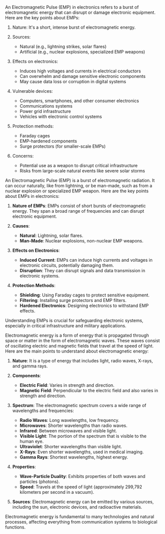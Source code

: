 An Electromagnetic Pulse (EMP) in electronics refers to a burst of electromagnetic energy that can disrupt or damage electronic equipment. Here are the key points about EMPs:

1. Nature: It's a short, intense burst of electromagnetic energy.

2. Sources:
   - Natural (e.g., lightning strikes, solar flares)
   - Artificial (e.g., nuclear explosions, specialized EMP weapons)

3. Effects on electronics:
   - Induces high voltages and currents in electrical conductors
   - Can overwhelm and damage sensitive electronic components
   - May cause data loss or corruption in digital systems

4. Vulnerable devices:
   - Computers, smartphones, and other consumer electronics
   - Communications systems
   - Power grid infrastructure
   - Vehicles with electronic control systems

5. Protection methods:
   - Faraday cages
   - EMP-hardened components
   - Surge protectors (for smaller-scale EMPs)

6. Concerns:
   - Potential use as a weapon to disrupt critical infrastructure
   - Risks from large-scale natural events like severe solar storms

An Electromagnetic Pulse (EMP) is a burst of electromagnetic radiation. It can occur naturally, like from lightning, or be man-made, such as from a nuclear explosion or specialized EMP weapon. Here are the key points about EMPs in electronics:

1. **Nature of EMPs**: EMPs consist of short bursts of electromagnetic energy. They span a broad range of frequencies and can disrupt electronic equipment.

2. **Causes**:
   - **Natural**: Lightning, solar flares.
   - **Man-Made**: Nuclear explosions, non-nuclear EMP weapons.

3. **Effects on Electronics**:
   - **Induced Current**: EMPs can induce high currents and voltages in electronic circuits, potentially damaging them.
   - **Disruption**: They can disrupt signals and data transmission in electronic systems.

4. **Protection Methods**:
   - **Shielding**: Using Faraday cages to protect sensitive equipment.
   - **Filtering**: Installing surge protectors and EMP filters.
   - **Hardened Electronics**: Designing electronics to withstand EMP effects.

Understanding EMPs is crucial for safeguarding electronic systems, especially in critical infrastructure and military applications.

Electromagnetic energy is a form of energy that is propagated through space or matter in the form of electromagnetic waves. These waves consist of oscillating electric and magnetic fields that travel at the speed of light. Here are the main points to understand about electromagnetic energy:

1. **Nature**: It is a type of energy that includes light, radio waves, X-rays, and gamma rays.

2. **Components**:
   - **Electric Field**: Varies in strength and direction.
   - **Magnetic Field**: Perpendicular to the electric field and also varies in strength and direction.

3. **Spectrum**: The electromagnetic spectrum covers a wide range of wavelengths and frequencies:
   - **Radio Waves**: Long wavelengths, low frequency.
   - **Microwaves**: Shorter wavelengths than radio waves.
   - **Infrared**: Between microwaves and visible light.
   - **Visible Light**: The portion of the spectrum that is visible to the human eye.
   - **Ultraviolet**: Shorter wavelengths than visible light.
   - **X-Rays**: Even shorter wavelengths, used in medical imaging.
   - **Gamma Rays**: Shortest wavelengths, highest energy.

4. **Properties**:
   - **Wave-Particle Duality**: Exhibits properties of both waves and particles (photons).
   - **Speed**: Travels at the speed of light (approximately 299,792 kilometers per second in a vacuum).

5. **Sources**: Electromagnetic energy can be emitted by various sources, including the sun, electronic devices, and radioactive materials.

Electromagnetic energy is fundamental to many technologies and natural processes, affecting everything from communication systems to biological functions.
